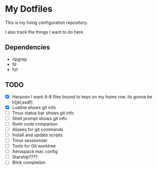 # My Dotfiles
This is my living configuration repository.

I also track the things I want to do here.

## Dependencies
- ripgrep
- fd
- fzf


## TODO
- [x] Harpoon
    I want 4-8 files bound to keys on my home row.
    its gonna be <leader>h[jkl;asdf]
- [x] Lualine shows git info
- [ ] Tmux status bar shows git info
- [ ] Shell prompt shows git info
- [ ] Nvim code companion
- [ ] Aliases for git commands
- [ ] Install and update scripts
- [ ] Tmux sessionizer
- [ ] Tools for Git worktree
- [ ] Aerospace mac config
- [ ] Starship????
- [ ] Blink completion
